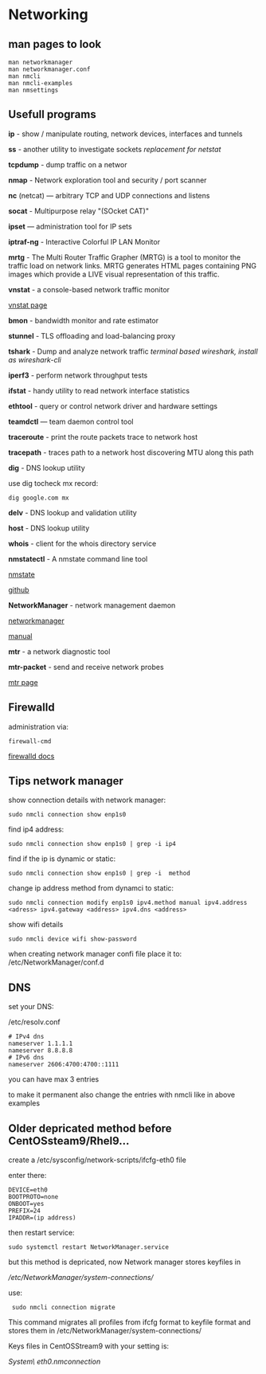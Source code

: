 # Networking

## man pages to look
```
man networkmanager
man networkmanager.conf
man nmcli
man nmcli-examples
man nmsettings
```

## Usefull programs

**ip** - show / manipulate routing, network devices, interfaces and tunnels

**ss** - another utility to investigate sockets *replacement for netstat*

**tcpdump** - dump traffic on a networ

**nmap** - Network exploration tool and security / port scanner

**nc** (netcat) — arbitrary TCP and UDP connections and listens

**socat** - Multipurpose relay "(SOcket CAT)"

**ipset** — administration tool for IP sets

**iptraf-ng** - Interactive Colorful IP LAN Monitor

**mrtg** - The Multi Router Traffic Grapher (MRTG) is a tool to monitor the traffic load on network links.  MRTG generates HTML pages
       containing PNG images which provide a LIVE visual representation of this traffic.

**vnstat** - a console-based network traffic monitor

[vnstat page](https://humdi.net/vnstat/)

**bmon** - bandwidth monitor and rate estimator

**stunnel** - TLS offloading and load-balancing proxy

**tshark** - Dump and analyze network traffic *terminal based wireshark, install as wireshark-cli*

**iperf3** - perform network throughput tests

**ifstat** - handy utility to read network interface statistics

**ethtool** - query or control network driver and hardware settings

**teamdctl** — team daemon control tool

**traceroute** - print the route packets trace to network host

**tracepath** - traces path to a network host discovering MTU along this path

**dig** - DNS lookup utility

use dig tocheck mx record:
```
dig google.com mx
```

**delv** - DNS lookup and validation utility

**host** - DNS lookup utility


**whois** - client for the whois directory service


**nmstatectl** - A nmstate command line tool

[nmstate](https://nmstate.io/)

[github](https://github.com/nmstate/nmstate)

**NetworkManager** - network management daemon

[networkmanager](https://networkmanager.dev/)

[manual](https://developer-old.gnome.org/NetworkManager/stable/nmcli.html)

**mtr** - a network diagnostic tool

**mtr-packet** - send and receive network probes

[mtr page](https://www.bitwizard.nl/mtr/)

## Firewalld

administration via:
```
firewall-cmd 
```
[firewalld docs](https://firewalld.org/documentation/)



## Tips network manager

show connection details with network manager:
```
sudo nmcli connection show enp1s0
```
find ip4 address:
```
sudo nmcli connection show enp1s0 | grep -i ip4
```
find if the ip is dynamic or static:

```
sudo nmcli connection show enp1s0 | grep -i  method
```
change ip address method from dynamci to static:

```
sudo nmcli connection modify enp1s0 ipv4.method manual ipv4.address <adress> ipv4.gateway <address> ipv4.dns <address>
```
show wifi details

```
sudo nmcli device wifi show-password
```

when creating network manager confi file place it to: /etc/NetworkManager/conf.d



## DNS

set your DNS:

/etc/resolv.conf
```
# IPv4 dns
nameserver 1.1.1.1
nameserver 8.8.8.8
# IPv6 dns
nameserver 2606:4700:4700::1111
```
you can have max 3 entries

to make it permanent also change the entries with nmcli like in above examples


## Older depricated method before CentOSsteam9/Rhel9...

create a  /etc/sysconfig/network-scripts/ifcfg-eth0 file

enter there:
```
DEVICE=eth0
BOOTPROTO=none
ONBOOT=yes
PREFIX=24
IPADDR=(ip address)
```
then restart service:
```
sudo systemctl restart NetworkManager.service
```
but this method is depricated, now Network manager stores keyfiles in

*/etc/NetworkManager/system-connections/*

use:
```
 sudo nmcli connection migrate
```

This command migrates all profiles from ifcfg format to keyfile
format and stores them in /etc/NetworkManager/system-connections/

Keys files in CentOSStream9 with your setting is:

*System\ eth0.nmconnection*


